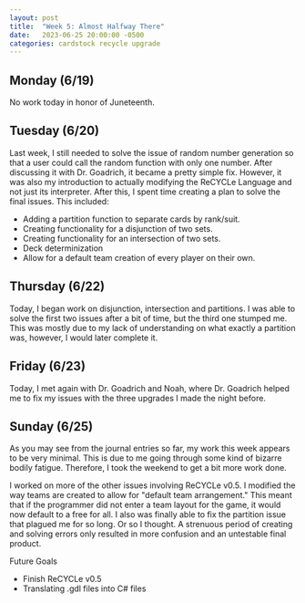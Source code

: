 ```yaml
---
layout: post
title:  "Week 5: Almost Halfway There"
date:   2023-06-25 20:00:00 -0500
categories: cardstock recycle upgrade
---
```

## Monday (6/19)
No work today in honor of Juneteenth.

## Tuesday (6/20)
Last week, I still needed to solve the issue of random number generation so that a user could call the random function with only one number. After discussing it with Dr. Goadrich, it became a pretty simple fix. However, it was also my introduction to actually modifying the ReCYCLe Language and not just its interpreter. After this, I spent time creating a plan to solve the final issues. This included:
- Adding a partition function to separate cards by rank/suit.
- Creating functionality for a disjunction of two sets.
- Creating functionality for an intersection of two sets.
- Deck determinization
- Allow for a default team creation of every player on their own.

## Thursday (6/22)
Today, I began work on disjunction, intersection and partitions. I was able to solve the first two issues after a bit of time, but the third one stumped me. This was mostly due to my lack of understanding on what exactly a partition was, however, I would later complete it.

## Friday (6/23)
Today, I met again with Dr. Goadrich and Noah, where Dr. Goadrich helped me to fix my issues with the three upgrades I made the night before.

## Sunday (6/25)
As you may see from the journal entries so far, my work this week appears to be very minimal. This is due to me going through some kind of bizarre bodily fatigue. Therefore, I took the weekend to get a bit more work done.

I worked on more of the other issues involving ReCYCLe v0.5. I modified the way teams are created to allow for "default team arrangement." This meant that if the programmer did not enter a team layout for the game, it would now default to a free for all. I also was finally able to fix the partition issue that plagued me for so long. Or so I thought. A strenuous period of creating and solving errors only resulted in more confusion and an untestable final product.

Future Goals
- Finish ReCYCLe v0.5
- Translating .gdl files into C# files
